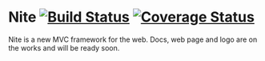 # Nite [![Build Status][ci-img]][ci-url] [![Coverage Status][cover-img]][cover-url]

Nite is a new MVC framework for the web. Docs, web page and logo are on the works and will be ready soon.

[ci-img]: https://circleci.com/gh/manvalls/nite.svg?style=shield
[ci-url]: https://circleci.com/gh/manvalls/nite
[cover-img]: https://coveralls.io/repos/manvalls/nite/badge.svg?branch=master&service=github
[cover-url]: https://coveralls.io/github/manvalls/nite?branch=master
